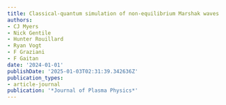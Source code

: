 ```yaml
---
title: Classical-quantum simulation of non-equilibrium Marshak waves
authors:
- CJ Myers
- Nick Gentile
- Hunter Rouillard
- Ryan Vogt
- F Graziani
- F Gaitan
date: '2024-01-01'
publishDate: '2025-01-03T02:31:39.342636Z'
publication_types:
- article-journal
publication: '*Journal of Plasma Physics*'
---
```

